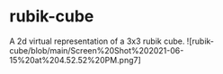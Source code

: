 # rubik-cube
A 2d virtual representation of a 3x3 rubik cube.
![rubik-cube/blob/main/Screen%20Shot%202021-06-15%20at%204.52.52%20PM.png7]

